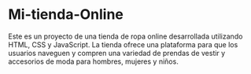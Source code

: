 # Mi-tienda-Online
Este es un proyecto de una tienda de ropa online desarrollada utilizando HTML, CSS y JavaScript. La tienda ofrece una plataforma para que los usuarios naveguen y compren una variedad de prendas de vestir y accesorios de moda para hombres, mujeres y niños.
